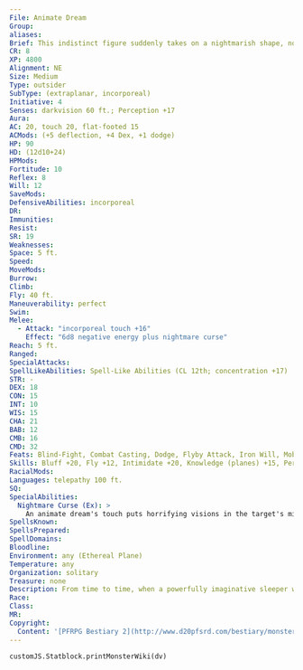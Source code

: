 ```yaml
---
File: Animate Dream
Group: 
aliases: 
Brief: This indistinct figure suddenly takes on a nightmarish shape, not quite human or animal or fiend.
CR: 8
XP: 4800
Alignment: NE
Size: Medium
Type: outsider
SubType: (extraplanar, incorporeal)
Initiative: 4
Senses: darkvision 60 ft.; Perception +17
Aura: 
AC: 20, touch 20, flat-footed 15
ACMods: (+5 deflection, +4 Dex, +1 dodge)
HP: 90
HD: (12d10+24)
HPMods: 
Fortitude: 10
Reflex: 8
Will: 12
SaveMods: 
DefensiveAbilities: incorporeal
DR: 
Immunities: 
Resist: 
SR: 19
Weaknesses: 
Space: 5 ft.
Speed: 
MoveMods: 
Burrow: 
Climb: 
Fly: 40 ft.
Maneuverability: perfect
Swim: 
Melee: 
  - Attack: "incorporeal touch +16"
    Effect: "6d8 negative energy plus nightmare curse"
Reach: 5 ft.
Ranged: 
SpecialAttacks: 
SpellLikeAbilities: Spell-Like Abilities (CL 12th; concentration +17)   3/day-deep slumber (DC 18), dimension door, nightmare (DC 20)   1/day-confusion (DC 19), fear (DC 19), phantasmal killer (DC 19)
STR: -
DEX: 18
CON: 15
INT: 10
WIS: 15
CHA: 21
BAB: 12
CMB: 16
CMD: 32
Feats: Blind-Fight, Combat Casting, Dodge, Flyby Attack, Iron Will, Mobility
Skills: Bluff +20, Fly +12, Intimidate +20, Knowledge (planes) +15, Perception +17, Sense Motive +17, Stealth +19
RacialMods: 
Languages: telepathy 100 ft.
SQ: 
SpecialAbilities:
  Nightmare Curse (Ex): >
    An animate dream's touch puts horrifying visions in the target's mind. Curse- incorporeal touch; save Will DC 21; frequency 1/day; effect 1d4 Wisdom drain and target is fatigued; cure 3 consecutive saves or dispel evil, dream, or remove curse.
SpellsKnown: 
SpellsPrepared: 
SpellDomains: 
Bloodline: 
Environment: any (Ethereal Plane)
Temperature: any
Organization: solitary
Treasure: none
Description: From time to time, when a powerfully imaginative sleeper wakes from a particularly vivid or unusual dream, a fragment of that dream lingers on the Ethereal Plane. To survive, this animate dream needs the power of living will, imagination, and emotion to sustain it. An animate dream seeks out mortal minds, appearing as a shadowy and often frightful dream figure. Its true appearance is vague and nebulous, but it reacts to the fears and emotions of those around it, taking on a nightmarish appearance that differs for each viewer.  An animate dream can find satisfaction and sustenance by passing one of its ghostly limbs through a mortal's body-the act infusing the mortal with negative energy that sates the animate dream's unnatural hunger. But by forcing a creature into a state of sleep, terror, or both, the animate dream can gain a much more satisfying meal, feeding on the emotions released in such states. It uses its spell-like abilities to this end, for each creature it harms with its nightmares, drives temporarily insane with confusion or fear, or outright slays with phantasmal killer provides the monster with more nourishment. An animate dream forced to go for a long period of time without feeding does not starve to death, but does grow increasingly feral and violent in nature.  Animate dreams sometimes associate with other creatures from the Ethereal Plane or that have associations with dreams and nightmares, such as night hags, phase spiders, and xills. Sometimes these alliances are mutually beneficial, but in many cases the animate dreams are treated as slaves. Night hags in particular like enslaving animate dreams, and sometimes use their essence as a component in creating heartstones.
Race: 
Class: 
MR: 
Copyright:
  Content: '[PFRPG Bestiary 2](http://www.d20pfsrd.com/bestiary/monster-listings/outsiders/animate-dream)'
---
```

```dataviewjs
customJS.Statblock.printMonsterWiki(dv)
```
